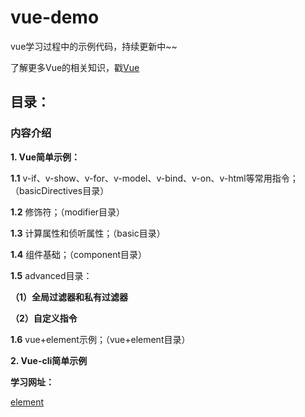 # vue-demo
vue学习过程中的示例代码，持续更新中~~

了解更多Vue的相关知识，戳[Vue](https://github.com/snowLeopard93/blog/tree/master/study/guide/Vue)

## 目录：

### 内容介绍

**1. Vue简单示例：** 

**1.1** v-if、v-show、v-for、v-model、v-bind、v-on、v-html等常用指令；（basicDirectives目录）

**1.2** 修饰符；（modifier目录）

**1.3** 计算属性和侦听属性；（basic目录）

**1.4** 组件基础；（component目录）

**1.5** advanced目录：

**（1）全局过滤器和私有过滤器**

**（2）自定义指令**

**1.6** vue+element示例；（vue+element目录）

**2. Vue-cli简单示例**


**学习网址：**

[element](https://element.eleme.cn/#/zh-CN/guide/design)
